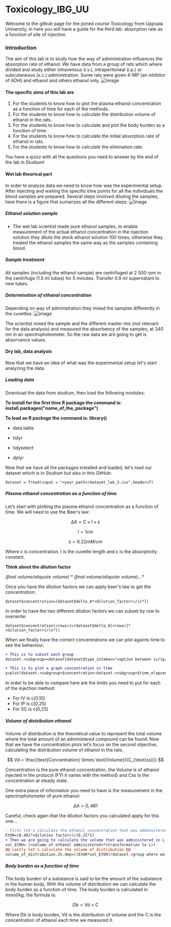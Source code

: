 # Toxicology_IBG_UU
Welcome to the github page for the joined course Toxicology from Uppsala University, in here you will have a guide for the third lab: absorption rate as a function of site of injection.
### Introduction
The aim of this lab is to study how the way of administration influences the absorption rate of ethanol. We have data from a group of rats which where divided and study either intravenous (i.v.), intraperitoneal (i.p.) or subcutaneous (s.c.) administration. Some rats were given 4-MP (an inhibitor of ADH) and ethanol and others ethanol only.
![image](https://github.com/Violeta-de-Anca/Toxicology_IBG_UU/assets/101873673/a82412e1-589f-4bab-ae59-5d46809f56e9)

#### The specific aims of this lab are
1.	For the students to know how to plot the plasma ethanol concentration as a function of time for each of the methods.
2.	For the students to know how to calculate the distribution volume of ethanol in the rats.
3.	For the students to know how to calculate and plot the body burden as a function of time.
4.	For the students to know how to calculate the initial absorption rate of ethanol in rats.
5.	For the students to know how to calculate the elimination rate.
   
You have a quizz with all the questions you need to answer by the end of the lab in Studium!
#### Wet lab theorical part
In order to analyze data we need to know how was the experimental setup.
After injecting and waiting the specific time points for all the individuals the blood samples are prepared. 
Several steps involved diluting the samples, here there is a figure that sumarizes all the different steps:
![image](https://github.com/Violeta-de-Anca/Toxicology_IBG_UU/assets/101873673/6630a560-e978-4c59-83ff-9d0f8d725009)

##### Ethanol solution sample
- The wet lab scientist made pure ethanol samples, to enable measurement of the actual ethanol concentration in the injection solution they dilute the stock ethanol solution 100 times, otherwise they treated the ethanol samples the same way as the samples containing blood.
##### Sample treatment
All samples (including the ethanol sample) are centrifuged at 2 500 rpm in the centrifuge (1.5 ml tubes) for 5 minutes. Transfer 0.9 ml supernatant to new tubes.
##### Determination of ethanol concentration
Depending on way of administration they mixed the samples differently in the cuvettes:
![image](https://github.com/Violeta-de-Anca/Toxicology_IBG_UU/assets/101873673/628c4dac-f171-46b6-a755-05126aa22a9e)

The scientist mixed the sample and the different master mix (not relevant for the data analysis) and measured the absorbency of the samples, at 340 nm in an spectrophotometer. So the raw data we are going to get is absorvance values.

#### Dry lab, data analysis
Now that we have an idea of what was the experimental setup let's start analyzing the data.

##### Loading data
Download the data from studium, then load the following modules:

**To install for the first time R package the command is: install.packages("name_of_the_package")**

**To load an R package the command is: library()**

- data.table

- tidyr

- tidyselect

- dplyr

Now that we have all the packages installed and loaded, let's load our dataset which is in Studium but also in this GitHub:

   `dataset = fread(input = "<your_path>/dataset_lab_3.csv",header=T)`


##### Plasma ethanol concentration as a function of time

Let’s start with plotting the plasma ethanol concentration as a function of time. We will need to use the Beer’s law:

$$
ΔA = \text{C} \times \text{l} \times \text{ε}
$$

$$  
l = 1 cm
$$

$$
ε = 6.22 mM/cm
$$
   
   
Where c is concentration, l is the cuvette length and ε is the absorptivity constant.

**Think about the dilution factor**

*(final volume/aliquote volume) * (final volume/aliquote volume)…**

Once you have the dilution factors we can apply beer's law to get the concentration:

`dataset$concentration=(dataset$delta_A*<dilution_factor>)/(ε*l)`

In order to have the two different dilution factors we can subset by row to overwrite:

`dataset$concentration[<rows>]=(dataset$delta_A[<rows>]*<dilution_factor>)/(ε*l)`

When we finally have the correct concentrations we can plot againts time to see the behaviour.

```diff
+ This is to subset each group
dataset.<subgroup>=dataset[dataset$type_intake=="<option between iv/ip/sc>"&dataset$`4-MP`=="<option between yes/no>",]
```

```diff
+ This is to plot a graph concentration vs time
y=plot(dataset.<subgroup>$concentration~dataset.<subgroup>$time_elapsed,xlab="Time (min)",ylab="Concentration mM)",main="Plasma ethanol concentration in <subgroup>",ylim=c(<this change between methods of injection>))
```

In order to be able to compare here are the limits you need to put for each of the injection method:
- For IV is c(0,10)
- For IP is c(0,25)
- For SC is c(0,25)

##### Volume of distribution ethanol

Volume of distribution is the theoretical value to represent the total volume where the total amount of an administered compound can be found. Now that we have the concentration plots let’s focus on the second objective, calculating the distribution volume of ethanol in the rats.

$$
Vd = \frac{\text{Concentration} \times \text{Volume}}{C_{\text{ss}}}
$$

Concentration is the pure ethanol concentration, the Volume is of ethanol injected in the protocol (FYI it varies with the method) and Css is the concentration at steady state.

One extra piece of information you need to have is the measurement in the spectrophotometer of pure ethanol:

$$
ΔA=0,481
$$

Careful, check again that the dilution factors you calculated apply for this one…

```diff
- First let's calculate the ethanol concentration that was administered
EtOH=(0.481*<dilution factor>)/(6.22*1)
+ Then we are going to calculate the volume that was administered in L
vol_EtOH= (<volume of ethanol administered>*<transformation to L>)
@@ Lastly let's calculate the volume of distribution @@
volume_of_distribution.IV.4mp=((EtOH*vol_EtOH)/dataset.<group where we can find the Css>$concentration[<timepoint you think is correct>])/<mass of the rats>
```

##### Body burden as a function of time

The body burden of a substance is said to be the amount of the substance in the human body. With the volume of distribution we can calculate the body burden as a function of time.
The body burden is calculated in mmol/kg, the formula is:

$$
Db = \text{Vd} \times \text{C}
$$

Where Db is body burden, Vd is the distribution of volume and the C is the concentration of ethanol each time we measured it.




